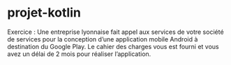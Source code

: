 # projet-kotlin
Exercice : Une entreprise lyonnaise fait appel aux services de votre société de services pour la conception  d’une application mobile Android à destination du Google Play. Le cahier des charges vous est fourni et vous avez un délai de 2 mois pour réaliser l’application.
